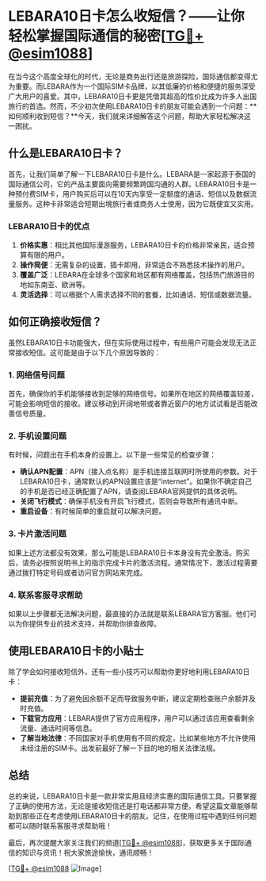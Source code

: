 # LEBARA10日卡怎么收短信？——让你轻松掌握国际通信的秘密[[TG💪+ @esim1088](https://t.me/s/esim1088)]

在当今这个高度全球化的时代，无论是商务出行还是旅游探险，国际通信都变得尤为重要。而LEBARA作为一个国际SIM卡品牌，以其低廉的价格和便捷的服务深受广大用户的喜爱。其中，LEBARA10日卡更是凭借其超高的性价比成为许多人出国旅行的首选。然而，不少初次使用LEBARA10日卡的朋友可能会遇到一个问题：**如何顺利收到短信？**今天，我们就来详细解答这个问题，帮助大家轻松解决这一困扰。

## 什么是LEBARA10日卡？

首先，让我们简单了解一下LEBARA10日卡是什么。LEBARA是一家起源于泰国的国际通信公司，它的产品主要面向需要频繁跨国沟通的人群。LEBARA10日卡是一种预付费SIM卡，用户购买后可以在10天内享受一定额度的通话、短信以及数据流量服务。这种卡非常适合短期出境旅行者或商务人士使用，因为它既便宜又实用。

### LEBARA10日卡的优点

1. **价格实惠**：相比其他国际漫游服务，LEBARA10日卡的价格非常亲民，适合预算有限的用户。
2. **操作简便**：无需复杂的设置，插卡即用，非常适合不熟悉技术操作的用户。
3. **覆盖广泛**：LEBARA在全球多个国家和地区都有网络覆盖，包括热门旅游目的地如东南亚、欧洲等。
4. **灵活选择**：可以根据个人需求选择不同的套餐，比如通话、短信或数据流量。

## 如何正确接收短信？

虽然LEBARA10日卡功能强大，但在实际使用过程中，有些用户可能会发现无法正常接收短信。这可能是由于以下几个原因导致的：

### 1. 网络信号问题

首先，确保你的手机能够接收到足够的网络信号。如果所在地区的网络覆盖较差，可能会影响短信的接收。建议移动到开阔地带或者靠近窗户的地方试试看是否能改善信号质量。

### 2. 手机设置问题

有时候，问题出在手机本身的设置上。以下是一些常见的检查步骤：

- **确认APN配置**：APN（接入点名称）是手机连接互联网时所使用的参数。对于LEBARA10日卡，通常默认的APN设置应该是“internet”。如果你不确定自己的手机是否已经正确配置了APN，请查阅LEBARA官网提供的具体说明。
- **关闭飞行模式**：确保手机没有开启飞行模式，否则会导致所有通讯中断。
- **重启设备**：有时候简单的重启就可以解决问题。

### 3. 卡片激活问题

如果上述方法都没有效果，那么可能是LEBARA10日卡本身没有完全激活。购买后，请务必按照说明书上的指示完成卡片的激活流程。通常情况下，激活过程需要通过拨打特定号码或者访问官方网站来完成。

### 4. 联系客服寻求帮助

如果以上步骤都无法解决问题，最直接的办法就是联系LEBARA官方客服。他们可以为你提供专业的技术支持，并帮助你排查故障。

## 使用LEBARA10日卡的小贴士

除了学会如何接收短信外，还有一些小技巧可以帮助你更好地利用LEBARA10日卡：

- **提前充值**：为了避免因余额不足而导致服务中断，建议定期检查账户余额并及时充值。
- **下载官方应用**：LEBARA提供了官方应用程序，用户可以通过该应用查看剩余流量、通话时间等信息。
- **了解当地法律**：不同国家对手机使用有不同的规定，比如某些地方不允许使用未经注册的SIM卡。出发前最好了解一下目的地的相关法律法规。

## 总结

总的来说，LEBARA10日卡是一款非常实用且经济实惠的国际通信工具。只要掌握了正确的使用方法，无论是接收短信还是打电话都非常方便。希望这篇文章能够帮助到那些正在考虑使用LEBARA10日卡的朋友。记住，在使用过程中遇到任何问题都可以随时联系客服寻求帮助哦！

最后，再次提醒大家关注我们的频道[[TG💪+ @esim1088](https://t.me/s/esim1088)]，获取更多关于国际通信的知识与资讯！祝大家旅途愉快，通讯顺畅！

[[TG💪+ @esim1088](https://t.me/s/esim1088) ![Image](https://i.postimg.cc/4NQfJmqS/Snipaste-2025-05-13-00-14-12.png)]